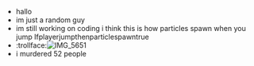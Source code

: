 - hallo
- im just a random guy
- im still working on coding i think this is how particles spawn when you jump Ifplayerjumpthenparticlespawntrue
- :trollface:![IMG_5651](https://github.com/user-attachments/assets/b5fe2073-1afd-4cd7-ab7f-f38242182b64)
- i murdered 52 people
